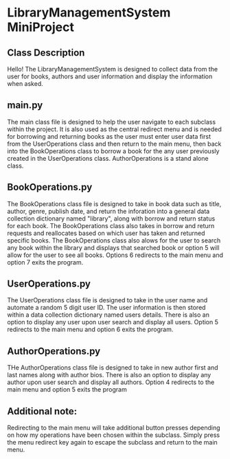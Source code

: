 # LibraryManagementSystem MiniProject

## Class Description
Hello! The LibraryManagementSystem is designed to collect data from the user for books, authors and user information and display the information when asked.

## main.py
The main class file is designed to help the user navigate to each subclass within the project. It is also used as the central redirect menu and is needed for borrowing and returning books as the user must enter user data first from the UserOperations class and then return to the main menu, then back into the BookOperations class to borrow a book for the any user previously created in the UserOperations class. AuthorOperations is a stand alone class.

## BookOperations.py
The BookOperations class file is designed to take in book data such as title, author, genre, publish date, and return the inforation into a general data collection dictionary named "library", along with borrow and return status for each book. The BookOperations class also takes in borrow and return requests and reallocates based on which user has taken and returned specific books. The BookOperations class also alows for the user to search any book within the library and displays that searched book or option 5 will allow for the user to see all books. Options 6 redirects to the main menu and option 7 exits the program.

## UserOperations.py
The UserOperations class file is designed to take in the user name and automate a random 5 digit user ID. The user information is then stored within a data collection dictionary named users details. There is also an option to display any user upon user search and display all users. Option 5 redirects to the main menu and option 6 exits the program.

## AuthorOperations.py
THe AuthorOperations class file is designed to take in new author first and last names along with author bios. There is also an option to display any author upon user search and display all authors. Option 4 redirects to the main menu and option 5 exits the program

## Additional note:
Redirecting to the main menu will take additional button presses depending on how my operations have been chosen within the subclass. Simply press the menu redirect key again to escape the subclass and return to the main menu.